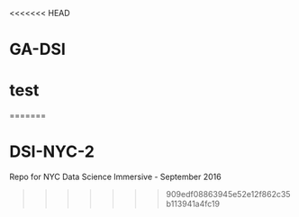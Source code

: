 <<<<<<< HEAD
# GA-DSI
# test
=======
# DSI-NYC-2
Repo for NYC Data Science Immersive - September 2016
>>>>>>> 909edf08863945e52e12f862c35b113941a4fc19
